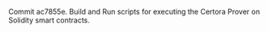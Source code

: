 Commit ac7855e.                    Build and Run scripts for executing the Certora Prover on Solidity smart contracts.